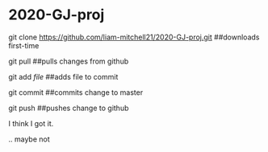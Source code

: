 # 2020-GJ-proj

git clone https://github.com/liam-mitchell21/2020-GJ-proj.git ##downloads first-time

git pull ##pulls changes from github

git add *file* ##adds file to commit

git commit ##commits change to master

git push ##pushes change to github


I think I got it.

.. maybe not
